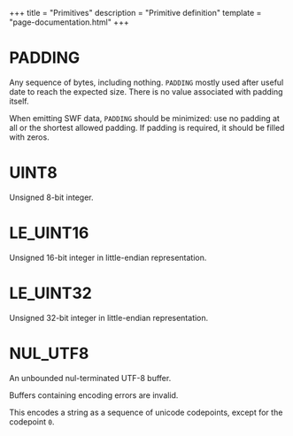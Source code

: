 +++
title = "Primitives"
description = "Primitive definition"
template = "page-documentation.html"
+++

# PADDING

Any sequence of bytes, including nothing. `PADDING` mostly used after
useful date to reach the expected size. There is no value associated with
padding itself.

When emitting SWF data, `PADDING` should be minimized: use no padding at all
or the shortest allowed padding. If padding is required, it should be filled with
zeros.

# UINT8

Unsigned 8-bit integer.

# LE_UINT16

Unsigned 16-bit integer in little-endian representation.

# LE_UINT32

Unsigned 32-bit integer in little-endian representation.

# NUL_UTF8

An unbounded nul-terminated UTF-8 buffer.

Buffers containing encoding errors are invalid.

This encodes a string as a sequence of unicode codepoints, except for the codepoint `0`.

